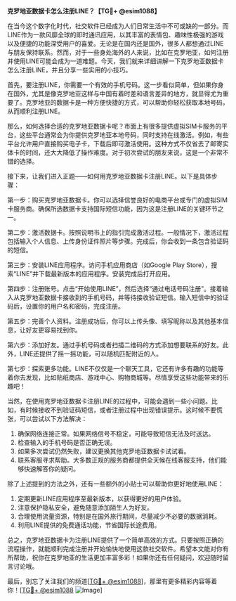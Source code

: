 **克罗地亚数据卡怎么注册LINE？【TG💪+ @esim1088】**

在当今这个数字化时代，社交软件已经成为人们日常生活中不可或缺的一部分。而LINE作为一款风靡全球的即时通讯应用，以其丰富的表情包、趣味性极强的游戏以及便捷的功能深受用户的喜爱。无论是在国内还是国外，很多人都想通过LINE与朋友保持联系。然而，对于一些身处海外的人来说，比如在克罗地亚，如何注册并使用LINE可能会成为一道难题。今天，我们就来详细讲解一下克罗地亚数据卡怎么注册LINE，并且分享一些实用的小技巧。

首先，要注册LINE，你需要一个有效的手机号码。这一步看似简单，但如果你身在国外，尤其是像克罗地亚这样与中国有着时差和语言差异的地方，就显得尤为重要了。克罗地亚的数据卡是一种方便快捷的方式，可以帮助你轻松获取本地号码，从而顺利注册LINE。

那么，如何选择合适的克罗地亚数据卡呢？市面上有很多提供虚拟SIM卡服务的平台，这些平台通常会为你提供克罗地亚本地号码，同时支持在线激活。例如，有些平台允许用户直接购买电子卡，下载后即可激活使用。这种方式不仅省去了邮寄实体卡的时间，还大大降低了操作难度。对于初次尝试的朋友来说，这是一个非常不错的选择。

接下来，让我们进入正题——如何用克罗地亚数据卡注册LINE。以下是具体步骤：

第一步：购买克罗地亚数据卡。你可以选择信誉良好的电商平台或专门的虚拟SIM卡服务商。确保所选数据卡支持国际短信功能，因为这是注册LINE的关键环节之一。

第二步：激活数据卡。按照说明书上的指引完成激活过程。一般情况下，激活过程包括输入个人信息、上传身份证件照片等步骤。完成后，你会收到一条包含验证码的短信。

第三步：安装LINE应用程序。访问手机应用商店（如Google Play Store），搜索“LINE”并下载最新版本的应用程序。安装完成后打开应用。

第四步：注册账号。点击“开始使用LINE”，然后选择“通过电话号码注册”。接着输入从克罗地亚数据卡接收到的手机号码，并等待接收验证短信。输入短信中的验证码后，设置你的用户名和密码，完成注册。

第五步：完善个人资料。注册成功后，你可以上传头像、填写昵称以及其他基本信息，让好友更容易找到你。

第六步：添加好友。通过手机号码或者扫描二维码的方式添加想要联系的好友。此外，LINE还提供了摇一摇功能，可以随机匹配附近的人。

第七步：探索更多功能。LINE不仅仅是一个聊天工具，它还有许多有趣的功能等着你去发现，比如贴纸商店、游戏中心、购物商城等。尽情享受这些功能带来的乐趣吧！

当然，在使用克罗地亚数据卡注册LINE的过程中，可能会遇到一些小问题。比如，有时候接收不到验证码短信，或者注册过程中出现错误提示。这时候不要慌张，可以尝试以下方法解决：

1. 确保网络连接正常。如果网络信号不稳定，可能导致短信无法及时送达。
2. 检查输入的手机号码是否正确无误。
3. 如果多次尝试仍然失败，建议更换其他克罗地亚数据卡试试看。
4. 联系客服寻求帮助。大多数正规的服务商都提供全天候在线客服支持，他们能够快速解答你的疑问。

除了上述提到的方法之外，还有一些额外的小贴士可以帮助你更好地使用LINE：

1. 定期更新LINE应用程序至最新版本，以获得更好的用户体验。
2. 注意保护隐私安全，避免随意添加陌生人为好友。
3. 合理使用流量资源，特别是在国外旅行期间，尽量减少不必要的数据消耗。
4. 利用LINE提供的免费通话功能，节省国际长途费用。

总之，克罗地亚数据卡为注册LINE提供了一个简单高效的方式。只要按照正确的流程操作，就能顺利完成注册并开始愉快地使用这款社交软件。希望本文能对你有所帮助，祝你在克罗地亚的生活更加丰富多彩！如果你还有任何疑问，欢迎随时留言讨论哦。

最后，别忘了关注我们的频道[[TG💪+ @esim1088](https://t.me/s/esim1088)]，那里有更多精彩内容等着你！[[TG💪+ @esim1088](https://t.me/s/esim1088) ![Image](https://i.postimg.cc/4NQfJmqS/Snipaste-2025-05-13-00-14-12.png)]